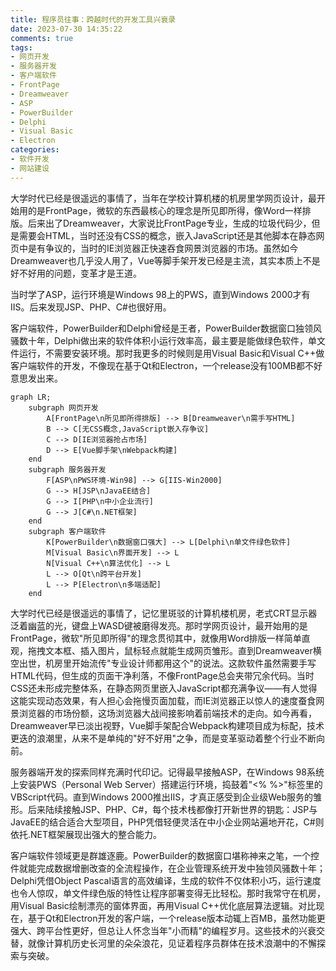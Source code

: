 ```yaml
---
title: 程序员往事：跨越时代的开发工具兴衰录
date: 2023-07-30 14:35:22
comments: true
tags:
- 网页开发
- 服务器开发
- 客户端软件
- FrontPage
- Dreamweaver
- ASP
- PowerBuilder
- Delphi
- Visual Basic
- Electron
categories:
- 软件开发
- 网站建设
---
```



大学时代已经是很遥远的事情了，当年在学校计算机楼的机房里学网页设计，最开始用的是FrontPage，微软的东西最核心的理念是所见即所得，像Word一样排版。后来出了Dreamweaver，大家说比FrontPage专业，生成的垃圾代码少，但是需要会HTML，当时还没有CSS的概念，嵌入JavaScript还是其他脚本在静态网页中是有争议的，当时的IE浏览器正快速吞食网景浏览器的市场。虽然如今Dreamweaver也几乎没人用了，Vue等脚手架开发已经是主流，其实本质上不是好不好用的问题，变革才是王道。

当时学了ASP，运行环境是Windows 98上的PWS，直到Windows 2000才有IIS。后来发现JSP、PHP、C#也很好用。

客户端软件，PowerBuilder和Delphi曾经是王者，PowerBuilder数据窗口独领风骚数十年，Delphi做出来的软件体积小运行效率高，最主要是能做绿色软件，单文件运行，不需要安装环境。那时我更多的时候则是用Visual Basic和Visual C++做客户端软件的开发，不像现在基于Qt和Electron，一个release没有100MB都不好意思发出来。


```mermaid
graph LR;
    subgraph 网页开发
        A[FrontPage\n所见即所得排版] --> B[Dreamweaver\n需手写HTML]
        B --> C[无CSS概念,JavaScript嵌入存争议]
        C --> D[IE浏览器抢占市场]
        D --> E[Vue脚手架\nWebpack构建]
    end
    subgraph 服务器开发
        F[ASP\nPWS环境-Win98] --> G[IIS-Win2000]
        G --> H[JSP\nJavaEE结合]
        G --> I[PHP\n中小企业流行]
        G --> J[C#\n.NET框架]
    end
    subgraph 客户端软件
        K[PowerBuilder\n数据窗口强大] --> L[Delphi\n单文件绿色软件]
        M[Visual Basic\n界面开发] --> L
        N[Visual C++\n算法优化] --> L
        L --> O[Qt\n跨平台开发]
        L --> P[Electron\n多端适配]
    end
```

大学时代已经是很遥远的事情了，记忆里斑驳的计算机楼机房，老式CRT显示器泛着幽蓝的光，键盘上WASD键被磨得发亮。那时学网页设计，最开始用的是FrontPage，微软"所见即所得"的理念贯彻其中，就像用Word排版一样简单直观，拖拽文本框、插入图片，鼠标轻点就能生成网页雏形。直到Dreamweaver横空出世，机房里开始流传"专业设计师都用这个"的说法。这款软件虽然需要手写HTML代码，但生成的页面干净利落，不像FrontPage总会夹带冗余代码。当时CSS还未形成完整体系，在静态网页里嵌入JavaScript都充满争议——有人觉得这能实现动态效果，有人担心会拖慢页面加载，而IE浏览器正以惊人的速度蚕食网景浏览器的市场份额，这场浏览器大战间接影响着前端技术的走向。如今再看，Dreamweaver早已淡出视野，Vue脚手架配合Webpack构建项目成为标配，技术更迭的浪潮里，从来不是单纯的"好不好用"之争，而是变革驱动着整个行业不断向前。

服务器端开发的探索同样充满时代印记。记得最早接触ASP，在Windows 98系统上安装PWS（Personal Web Server）搭建运行环境，捣鼓着"<% %>"标签里的VBScript代码。直到Windows 2000推出IIS，才真正感受到企业级Web服务的雏形。后来陆续接触JSP、PHP、C#，每个技术栈都像打开新世界的钥匙：JSP与JavaEE的结合适合大型项目，PHP凭借轻便灵活在中小企业网站遍地开花，C#则依托.NET框架展现出强大的整合能力。

客户端软件领域更是群雄逐鹿。PowerBuilder的数据窗口堪称神来之笔，一个控件就能完成数据增删改查的全流程操作，在企业管理系统开发中独领风骚数十年；Delphi凭借Object Pascal语言的高效编译，生成的软件不仅体积小巧，运行速度也令人惊叹，单文件绿色版的特性让程序部署变得无比轻松。那时我常守在机房，用Visual Basic绘制漂亮的窗体界面，再用Visual C++优化底层算法逻辑。对比现在，基于Qt和Electron开发的客户端，一个release版本动辄上百MB，虽然功能更强大、跨平台性更好，但总让人怀念当年"小而精"的编程岁月。这些技术的兴衰交替，就像计算机历史长河里的朵朵浪花，见证着程序员群体在技术浪潮中的不懈探索与突破。 





